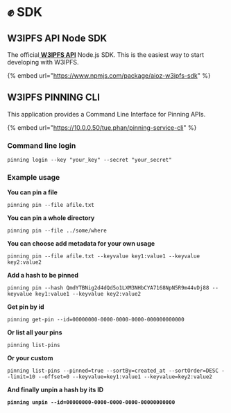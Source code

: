 # ✊ SDK

## W3IPFS API Node SDK

The official[ ](w3ipfs-api/)[**W3IPFS API**](w3ipfs-api/) Node.js SDK. This is the easiest way to start developing with W3IPFS.&#x20;

{% embed url="https://www.npmjs.com/package/aioz-w3ipfs-sdk" %}

## W3IPFS PINNING CLI

This application provides a Command Line Interface for Pinning APIs.

{% embed url="https://10.0.0.50/tue.phan/pinning-service-cli" %}

### Command line login

```
pinning login --key "your_key" --secret "your_secret"
```

### Example usage

**You can pin a file**

```
pinning pin --file afile.txt
```

**You can pin a whole directory**

```
pinning pin --file ../some/where
```

**You can choose add metadata for your own usage**

```
pinning pin --file afile.txt --keyvalue key1:value1 --keyvalue key2:value2
```

**Add a hash to be pinned**

```
pinning pin --hash QmdYTBNig2d4dQd5o1LXM3NHbCYA7168NpN5R9m44vDj88 --keyvalue key1:value1 --keyvalue key2:value2
```

**Get pin by id**

```
pinning get-pin --id=00000000-0000-0000-0000-000000000000
```

**Or list all your pins**

```
pinning list-pins
```

**Or your custom**

```
pinning list-pins --pinned=true --sortBy=created_at --sortOrder=DESC --limit=10 --offset=0 --keyvalue=key1:value1 --keyvalue=key2:value2
```

**And finally unpin a hash by its ID**

<pre><code><strong>pinning unpin --id=00000000-0000-0000-0000-00000000000
</strong></code></pre>
